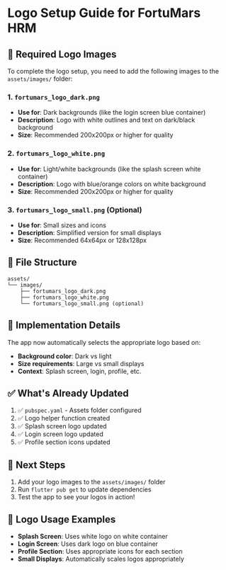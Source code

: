 # Logo Setup Guide for FortuMars HRM

## 📁 Required Logo Images

To complete the logo setup, you need to add the following images to the `assets/images/` folder:

### 1. `fortumars_logo_dark.png`

- **Use for**: Dark backgrounds (like the login screen blue container)
- **Description**: Logo with white outlines and text on dark/black background
- **Size**: Recommended 200x200px or higher for quality

### 2. `fortumars_logo_white.png`

- **Use for**: Light/white backgrounds (like the splash screen white container)
- **Description**: Logo with blue/orange colors on white background
- **Size**: Recommended 200x200px or higher for quality

### 3. `fortumars_logo_small.png` (Optional)

- **Use for**: Small sizes and icons
- **Description**: Simplified version for small displays
- **Size**: Recommended 64x64px or 128x128px

## 📂 File Structure

```
assets/
└── images/
    ├── fortumars_logo_dark.png
    ├── fortumars_logo_white.png
    └── fortumars_logo_small.png (optional)
```

## 🔧 Implementation Details

The app now automatically selects the appropriate logo based on:

- **Background color**: Dark vs light
- **Size requirements**: Large vs small displays
- **Context**: Splash screen, login, profile, etc.

## ✅ What's Already Updated

1. ✅ `pubspec.yaml` - Assets folder configured
2. ✅ Logo helper function created
3. ✅ Splash screen logo updated
4. ✅ Login screen logo updated
5. ✅ Profile section icons updated

## 🚀 Next Steps

1. Add your logo images to the `assets/images/` folder
2. Run `flutter pub get` to update dependencies
3. Test the app to see your logos in action!

## 🎨 Logo Usage Examples

- **Splash Screen**: Uses white logo on white container
- **Login Screen**: Uses dark logo on blue container
- **Profile Section**: Uses appropriate icons for each section
- **Small Displays**: Automatically scales logos appropriately

